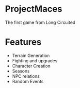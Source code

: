 # ProjectMaces
The first game from Long Circuited

# Features
- Terrain Generation
- Fighting and upgrades
- Character Creation
- Seasons
- NPC relations
- Random Events

